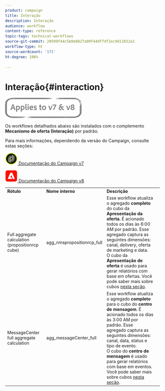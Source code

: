 ```yaml
---
product: campaign
title: Interação
description: Interação
audience: workflow
content-type: reference
topic-tags: technical-workflows
source-git-commit: 20509f44c5b8e0827a09f44dffdf2ec9d11652a1
workflow-type: ht
source-wordcount: '171'
ht-degree: 100%

---
```



# Interação{#interaction}

![](../../assets/common.svg)

Os workflows detalhados abaixo são instalados com o complemento **Mecanismo de oferta (Interação)** por padrão.

Para mais informações, dependendo da versão do Campaign, consulte estas seções:

![](assets/do-not-localize/v7.jpeg)[ Documentação do Campaign v7](../../interaction/using/interaction-and-offer-management.md)

![](assets/do-not-localize/v8.png)[ Documentação do Campaign v8](https://experienceleague.adobe.com/docs/campaign/campaign-v8/send/interaction/interaction.html?lang=pt-BR)


<table> 
 <tbody> 
  <tr> 
   <td> <strong>Rótulo</strong><br /> </td> 
   <td> <strong>Nome interno</strong><br /> </td> 
   <td> <strong>Descrição</strong><br /> </td> 
  </tr> 
  <tr> 
   <td> <span class="uicontrol">Full aggregate calculation (propositionrcp cube)</span> <br /> </td> 
   <td> <span class="uicontrol">agg_nmspropositionrcp_full</span> <br /> </td> 
   <td> Esse workflow atualiza o agregado <strong>completo</strong> do cubo da <strong>Apresentação da oferta. </strong> É acionado todos os dias às 6:00 AM por padrão. Esse agregado captura as seguintes dimensões: canal, delivery, oferta de marketing e data.<br /> O cubo da <strong>Apresentação de oferta</strong> é usado para gerar relatórios com base em ofertas. Você pode saber mais sobre cubos <a href="../../reporting/using/about-cubes.md">nesta seção</a>.<br /> </td> 
  </tr> 
   <tr> 
   <td> <span class="uicontrol">MessageCenter full aggregate calculation</span> <br /> </td> 
   <td> <span class="uicontrol">agg_messageCenter_full</span> <br /> </td> 
   <td> Esse workflow atualiza o agregado <strong>completo</strong> para o cubo do <strong>centro de mensagem</strong>. É acionado todos os dias às 3:00 AM por padrão. Esse agregado captura as seguintes dimensões: canal, data, status e tipo de evento.<br /> O cubo do <strong>centro de mensagem</strong> é usado para gerar relatórios com base em eventos. Você pode saber mais sobre cubos <a href="../../reporting/using/about-cubes.md">nesta seção</a>.<br /> </td> 
   <td> <br /> </td> 
  </tr> 
 </tbody> 
</table>

